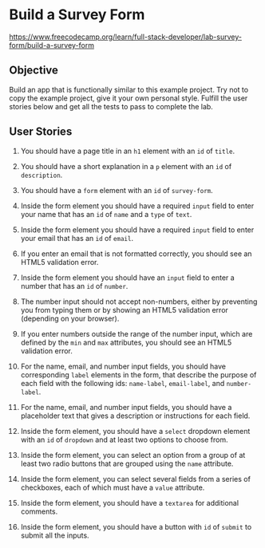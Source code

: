 # Build a Survey Form

https://www.freecodecamp.org/learn/full-stack-developer/lab-survey-form/build-a-survey-form

## Objective

Build an app that is functionally similar to this example project. Try not to copy the example project, give it your own personal style. Fulfill the user stories below and get all the tests to pass to complete the lab.

## User Stories

1. You should have a page title in an `h1` element with an `id` of `title`.

2. You should have a short explanation in a `p` element with an `id` of `description`.

3. You should have a `form` element with an `id` of `survey-form`.

4. Inside the form element you should have a required `input` field to enter your name that has an `id` of `name` and a `type` of `text`.

5. Inside the form element you should have a required `input` field to enter your email that has an `id` of `email`.

6. If you enter an email that is not formatted correctly, you should see an HTML5 validation error.

7. Inside the form element you should have an `input` field to enter a number that has an `id` of `number`.

8. The number input should not accept non-numbers, either by preventing you from typing them or by showing an HTML5 validation error (depending on your browser).

9. If you enter numbers outside the range of the number input, which are defined by the `min` and `max` attributes, you should see an HTML5 validation error.

10. For the name, email, and number input fields, you should have corresponding `label` elements in the form, that describe the purpose of each field with the following ids: `name-label`, `email-label`, and `number-label`.

11. For the name, email, and number input fields, you should have a placeholder text that gives a description or instructions for each field.

12. Inside the form element, you should have a `select` dropdown element with an `id` of `dropdown` and at least two options to choose from.

13. Inside the form element, you can select an option from a group of at least two radio buttons that are grouped using the `name` attribute.

14. Inside the form element, you can select several fields from a series of checkboxes, each of which must have a `value` attribute.

15. Inside the form element, you should have a `textarea` for additional comments.

16. Inside the form element, you should have a button with `id` of `submit` to submit all the inputs.
